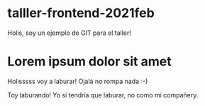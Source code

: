 # talller-frontend-2021feb

Holis, soy un ejemplo de GIT para el taller!

# Lorem ipsum dolor sit amet

Holisssss voy a laburar! Ojalá no rompa nada :-)

Toy laburando! Yo sí tendría que laburar, no como mi compañery.
